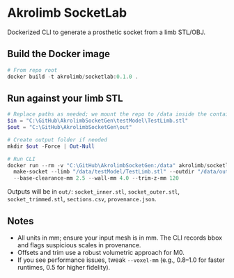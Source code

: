 # Akrolimb SocketLab

Dockerized CLI to generate a prosthetic socket from a limb STL/OBJ.

## Build the Docker image

```powershell
# From repo root
docker build -t akrolimb/socketlab:0.1.0 .
```

## Run against your limb STL

```powershell
# Replace paths as needed; we mount the repo to /data inside the container
$in = "C:\GitHub\AkrolimbSocketGen\testModel\TestLimb.stl"
$out = "C:\GitHub\AkrolimbSocketGen\out"

# Create output folder if needed
mkdir $out -Force | Out-Null

# Run CLI
docker run --rm -v "C:\GitHub\AkrolimbSocketGen:/data" akrolimb/socketlab:0.1.0 \
  make-socket --limb "/data/testModel/TestLimb.stl" --outdir "/data/out" \
  --base-clearance-mm 2.5 --wall-mm 4.0 --trim-z-mm 120
```

Outputs will be in `out/`: `socket_inner.stl`, `socket_outer.stl`, `socket_trimmed.stl`, `sections.csv`, `provenance.json`.

## Notes
- All units in mm; ensure your input mesh is in mm. The CLI records bbox and flags suspicious scales in provenance.
- Offsets and trim use a robust volumetric approach for M0.
- If you see performance issues, tweak `--voxel-mm` (e.g., 0.8–1.0 for faster runtimes, 0.5 for higher fidelity).